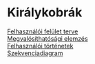 # Királykobrák

[Felhasználói felület terve](https://szofttech.inf.elte.hu/szt-ab-2020212/group-05/kiralykobrak/-/wikis/Felhaszn%C3%A1l%C3%B3i-fel%C3%BClet-terve)  
[Megvalósíthatósági elemzés](https://szofttech.inf.elte.hu/szt-ab-2020212/group-05/kiralykobrak/-/wikis/Megval%C3%B3s%C3%ADthat%C3%B3s%C3%A1gi-elemz%C3%A9s)  
[Felhasználói történetek](https://szofttech.inf.elte.hu/szt-ab-2020212/group-05/kiralykobrak/-/wikis/Felhaszn%C3%A1l%C3%B3i-t%C3%B6rt%C3%A9netek)  
[Szekvenciadiagram](https://szofttech.inf.elte.hu/szt-ab-2020212/group-05/kiralykobrak/-/wikis/Szekvenciadiagram)
